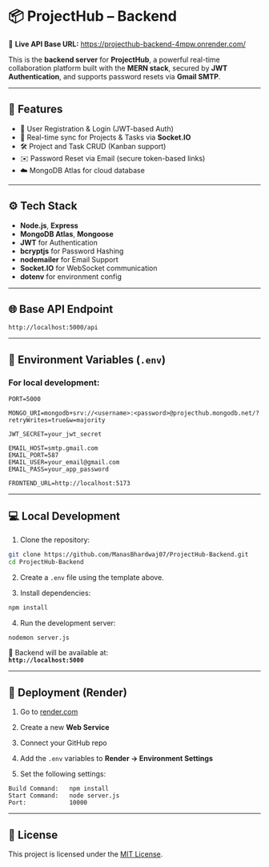 # 📦 ProjectHub – Backend

🚀 **Live API Base URL:** https://projecthub-backend-4mpw.onrender.com/

This is the **backend server** for **ProjectHub**, a powerful real-time collaboration platform built with the **MERN stack**, secured by **JWT Authentication**, and supports password resets via **Gmail SMTP**.

---

## 🚀 Features

- 🔐 User Registration & Login (JWT-based Auth)
- 🔁 Real-time sync for Projects & Tasks via **Socket.IO**
- 🛠️ Project and Task CRUD (Kanban support)
- ✉️ Password Reset via Email (secure token-based links)
- ☁️ MongoDB Atlas for cloud database

---

## ⚙️ Tech Stack

- **Node.js**, **Express**
- **MongoDB Atlas**, **Mongoose**
- **JWT** for Authentication
- **bcryptjs** for Password Hashing
- **nodemailer** for Email Support
- **Socket.IO** for WebSocket communication
- **dotenv** for environment config

---

## 🌐 Base API Endpoint

```
http://localhost:5000/api
```

---

## 🔐 Environment Variables (`.env`)

### For **local development**:

```env
PORT=5000

MONGO_URI=mongodb+srv://<username>:<password>@projecthub.mongodb.net/?retryWrites=true&w=majority

JWT_SECRET=your_jwt_secret

EMAIL_HOST=smtp.gmail.com
EMAIL_PORT=587
EMAIL_USER=your_email@gmail.com
EMAIL_PASS=your_app_password

FRONTEND_URL=http://localhost:5173
```




---

## 💻 Local Development

1. Clone the repository:

```bash
git clone https://github.com/ManasBhardwaj07/ProjectHub-Backend.git
cd ProjectHub-Backend
```

2. Create a `.env` file using the template above.

3. Install dependencies:

```bash
npm install
```

4. Run the development server:

```bash
nodemon server.js
```

🔗 Backend will be available at:  
**`http://localhost:5000`**

---

## 🚀 Deployment (Render)

1. Go to [render.com](https://render.com)

2. Create a new **Web Service**

3. Connect your GitHub repo

4. Add the `.env` variables to **Render → Environment Settings**

5. Set the following settings:

```
Build Command:   npm install
Start Command:   node server.js
Port:            10000
```

---

## 📄 License

This project is licensed under the [MIT License](https://opensource.org/licenses/MIT).
